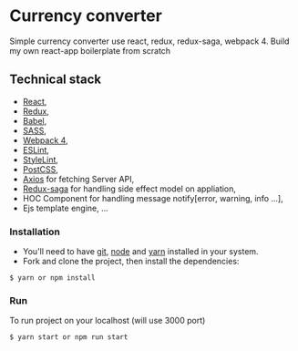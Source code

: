 # Currency converter

Simple currency converter use react, redux, redux-saga, webpack 4.
Build my own react-app boilerplate from scratch

## Technical stack

* [React](https://facebook.github.io/react/),
* [Redux](http://redux.js.org/),
* [Babel](https://babeljs.io/),
* [SASS](http://sass-lang.com/),
* [Webpack 4](http://webpack.github.io/),
* [ESLint](http://eslint.org/),
* [StyleLint](http://stylelint.io/user-guide/configuration/),
* [PostCSS](https://github.com/postcss/postcss),
* [Axios](https://github.com/axios/axios) for fetching Server API,
* [Redux-saga](https://github.com/redux-saga/redux-saga) for handling side effect model on appliation,
* HOC Component for handling message notify[error, warning, info ...],
* Ejs template engine,
...


### Installation

* You'll need to have [git](https://git-scm.com/), [node](https://nodejs.org/en/) and [yarn](https://yarnpkg.com/) installed in your system.
* Fork and clone the project, then install the dependencies:

```
$ yarn or npm install
```

### Run

To run project on your localhost (will use 3000 port)

```
$ yarn start or npm run start
```
